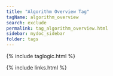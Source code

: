 ```yaml
---
title: "Algorithm Overview Tag"
tagName: algorithm_overview
search: exclude
permalink: tag_algorithm_overview.html
sidebar: mydoc_sidebar
folder: tags
---
```

{% include taglogic.html %}

{% include links.html %}
